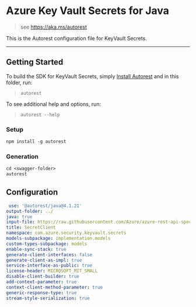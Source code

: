 # Azure Key Vault Secrets for Java

> see https://aka.ms/autorest

This is the Autorest configuration file for KeyVault Secrets.

---
## Getting Started
To build the SDK for KeyVault Secrets, simply [Install Autorest](https://aka.ms/autorest) and
in this folder, run:

> `autorest`

To see additional help and options, run:

> `autorest --help`

### Setup
```ps
npm install -g autorest
```

### Generation

```ps
cd <swagger-folder>
autorest
```

## Configuration

```yaml
 use: '@autorest/java@4.1.21'
output-folder: ../
java: true
input-file: https://raw.githubusercontent.com/Azure/azure-rest-api-specs/6a2e3c7617314fe4ea7e5706da5437214e8a602b/specification/keyvault/data-plane/Microsoft.KeyVault/preview/7.5-preview.1/secrets.json
title: SecretClient
namespace: com.azure.security.keyvault.secrets
models-subpackage: implementation.models
custom-types-subpackage: models
enable-sync-stack: true
generate-client-interfaces: false
generate-client-as-impl: true
service-interface-as-public: true
license-header: MICROSOFT_MIT_SMALL
disable-client-builder: true
add-context-parameter: true
context-client-method-parameter: true
generic-response-type: true
stream-style-serialization: true
```
